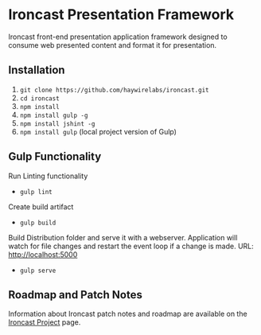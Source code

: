 Ironcast Presentation Framework
===============================

Ironcast front-end presentation application framework designed to consume web presented content and format it for presentation.

Installation
------------

1. ```git clone https://github.com/haywirelabs/ironcast.git```
2. ```cd ironcast```
3. ```npm install```
4. ```npm install gulp -g```
5. ```npm install jshint -g```
6. ```npm install gulp``` (local project version of Gulp)

Gulp Functionality
------------------

Run Linting functionality
  - ```gulp lint```

Create build artifact
  - ```gulp build```

Build Distribution folder and serve it with a webserver.  Application will watch for file changes and restart the event loop if a change is made.
URL: [http://localhost:5000](http://localhost:5000)
  - ```gulp serve```

Roadmap and Patch Notes
-----------------------

Information about Ironcast patch notes and roadmap are available on the [Ironcast Project](https://confluence.zenimaxonline.com:8444/display/services/POC+Project+-+Ironcast) page.